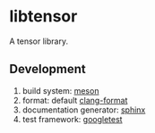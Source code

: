 # libtensor
A tensor library.

## Development

1. build system: [meson](https://github.com/mesonbuild/meson)
2. format: default [clang-format](https://clang.llvm.org/docs/ClangFormat.html)
3. documentation generator: [sphinx](https://www.sphinx-doc.org)
4. test framework: [googletest](https://github.com/google/googletest)

<!-- How to combile googletest with meson? Check this post:
https://stackoverflow.com/questions/57473395/how-to-set-up-googletest-wtih-meson
-->

